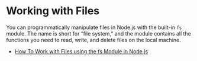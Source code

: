 # Working with Files

You can programmatically manipulate files in Node.js with the built-in `fs` module. The name is short for “file system,” and the module contains all the functions you need to read, write, and delete files on the local machine.

- [How To Work with Files using the fs Module in Node.js](https://www.digitalocean.com/community/tutorials/how-to-work-with-files-using-the-fs-module-in-node-js)
